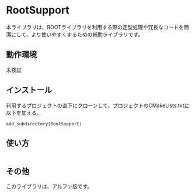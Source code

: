 # RootSupport

本ライブラリは、ROOTライブラリを利用する際の定型処理や冗長なコードを簡潔にして、より使いやすくするための補助ライブラリです。

## 動作環境

未検証

## インストール

利用するプロジェクトの直下にクローンして、プロジェクトのCMakeLists.txtに以下を加える。
```
add_subdirectory(RootSupport)
```

## 使い方

```
```

## その他

このライブラリは、アルファ版です。

